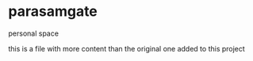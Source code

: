 # parasamgate
personal space

this is a file with more content than the original one added to this project
